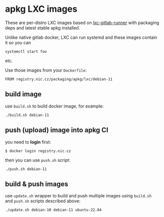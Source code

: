 # apkg LXC images

These are per-distro LXC images based on
[lxc-gitlab-runner](https://gitlab.nic.cz/labs/lxc-gitlab-runner) with
packaging deps and latest stable apkg installed.

Unlike native gitlab docker, LXC can run systemd and these images contain it
so you can

    systemctl start foo

etc.

Use those images from your `Dockerfile`:

    FROM registry.nic.cz/packaging/apkg/lxc/debian-11

## build image

use `build.sh` to build docker image, for example:

```
./build.sh debian-11
```

## push (upload) image into apkg CI

you need to **login** first:

```
$ docker login registry.nic.cz
```

then you can use `push.sh` script:

```
./push.sh debian-11
```

## build & push images

use `update.sh` wrapper to build and push multiple images
using `build.sh` and `push.sh` scripts described above:

```
./update.sh debian-10 debian-11 ubuntu-22.04
```
